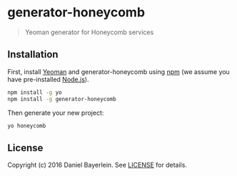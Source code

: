 # generator-honeycomb

> Yeoman generator for Honeycomb services

## Installation

First, install [Yeoman](http://yeoman.io) and generator-honeycomb using [npm](https://www.npmjs.com/) (we assume you have pre-installed [Node.js](https://nodejs.org/)).

```bash
npm install -g yo
npm install -g generator-honeycomb
```

Then generate your new project:

```bash
yo honeycomb
```

## License

Copyright (c) 2016 Daniel Bayerlein. See [LICENSE](../../LICENSE.md) for details.
